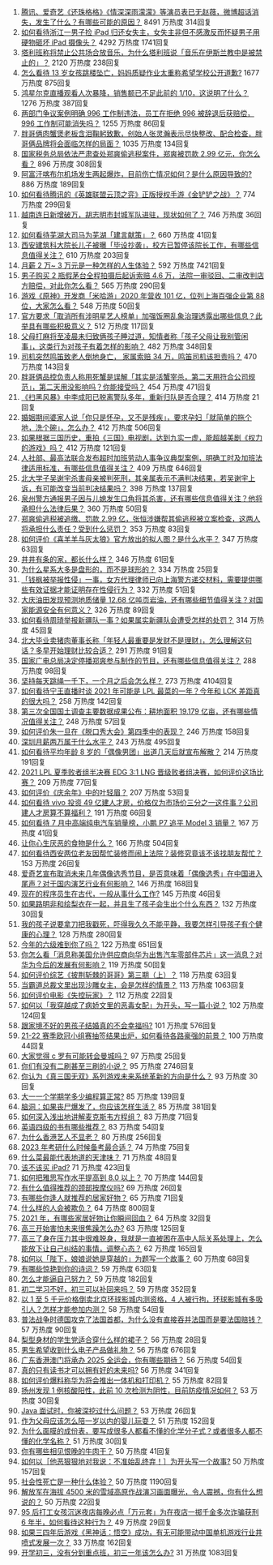 1. [腾讯、爱奇艺《还珠格格》《情深深雨濛濛》等演员表已无赵薇，微博超话消失，发生了什么？有哪些可能的原因？](https://www.zhihu.com/question/482736545) 8491 万热度 314回复
1. [如何看待浙江一男子捡 iPad 归还女失主，女失主非但不感激反而怀疑男子用硬物砸坏 iPad 摄像头？](https://www.zhihu.com/question/482086059) 4292 万热度 1741回复
1. [塔利班称将禁止公共场合放音乐，为什么塔利班说「音乐在伊斯兰教中是被禁止的」？](https://www.zhihu.com/question/482658179) 2120 万热度 238回复
1. [怎么看待 13 岁女孩跳楼坠亡，妈妈质疑作业太重称希望学校公开道歉?](https://www.zhihu.com/question/481939958) 1677 万热度 875回复
1. [鸿星尔克直播观看人次暴降，销售额已不足此前的 1/10，这说明了什么？](https://www.zhihu.com/question/481746292) 1276 万热度 387回复
1. [两部门争议案例明确 996 工作制违法，员工在拒绝 996 被辞退后获赔偿，996 工作制可能消失吗？](https://www.zhihu.com/question/482690414) 1255 万热度 86回复
1. [胖哥俩肉蟹煲老板含泪鞠躬致歉，创始人张灵瀚表示尽快整改、配合检查，胖哥俩品牌将会面临怎样的局面？](https://www.zhihu.com/question/482692269) 1035 万热度 134回复
1. [国家税务总局依法严肃查处郑爽偷逃税案件，郑爽被罚款 2.99 亿元，你怎么看？](https://www.zhihu.com/question/482812990) 896 万热度 308回复
1. [阿富汗喀布尔机场发生两起爆炸，目前伤亡情况如何？是什么原因导致的?](https://www.zhihu.com/question/482737476) 886 万热度 189回复
1. [如何看待腾讯的《英雄联盟云顶之弈》正版授权手游《金铲铲之战》？](https://www.zhihu.com/question/471696140) 774 万热度 299回复
1. [越南连日新增破万，胡志明市封城军队进驻，现状如何了？](https://www.zhihu.com/question/482145855) 746 万热度 36回复
1. [如何看待芜湖大司马为芜湖「建言献策」？](https://www.zhihu.com/question/481860289) 660 万热度 41回复
1. [西安建筑科大院长儿子被曝「毕设抄袭」，校方已暂停该院长工作，有哪些信息值得关注？](https://www.zhihu.com/question/481811928) 610 万热度 203回复
1. [月薪 2 万~ 3 万元是一种怎样的人生体验？](https://www.zhihu.com/question/50186945) 592 万热度 7421回复
1. [男子购买 2 瓶假茅台全程拍摄后起诉索赔 4.6 万，法院一审驳回、二审改判店方赔偿，对此你怎么看？](https://www.zhihu.com/question/482328351) 565 万热度 290回复
1. [游戏《原神》开发商「米哈游」2020 年营收 101 亿，位列上海百强企业第 88 位，大家怎么看？](https://www.zhihu.com/question/482685273) 548 万热度 50回复
1. [官方要求「取消所有涉明星艺人榜单」加强饭圈乱象治理透露出哪些信息？此举具有哪些积极意义？](https://www.zhihu.com/question/482789948) 512 万热度 117回复
1. [父母打麻将至凌晨未归致俩孩子睡过道，知情者称「孩子父母让我别管闲事」，这类行为对孩子有着怎样的影响？](https://www.zhihu.com/question/482353767) 482 万热度 348回复
1. [司机突然鸣笛致老人倒地身亡， 家属索赔 34 万，鸣笛司机该担责吗？](https://www.zhihu.com/question/482631021) 470 万热度 143回复
1. [胖哥俩品控负责人称用死蟹是误解「其实是活蟹宰杀，第二天用符合公司规范」，第二天用没影响吗？你能接受吗？](https://www.zhihu.com/question/482533965) 454 万热度 471回复
1. [《扫黑风暴》中李成阳已脱离警队多年，重新归队是否合理？](https://www.zhihu.com/question/481699498) 414 万热度 21回复
1. [婚姻期间婆家人说「你只是怀孕，又不是残疾」，要求孕妇「就简单的拖个地，洗个碗」，怎么办？](https://www.zhihu.com/question/478389317) 412 万热度 506回复
1. [如果根据三国历史，重拍《三国》电视剧，达到九实一虚，能超越美剧《权力的游戏》吗？](https://www.zhihu.com/question/479864961) 412 万热度 121回复
1. [人社部、最高法联合发布超时加班劳动人事争议典型案例，明确工时及加班法律适用标准，有哪些信息值得关注？](https://www.zhihu.com/question/482582774) 409 万热度 646回复
1. [北大学子吴谢宇杀害母亲被判死刑，其亲属表示不满判决结果，若吴谢宇上诉，有可能改变当前判决结果吗？](https://www.zhihu.com/question/482640873) 398 万热度 137回复
1. [泉州警方通报男子因与儿媳发生口角将其杀害，还有哪些信息值得关注？他将承担什么法律后果？](https://www.zhihu.com/question/482695708) 360 万热度 50回复
1. [郑爽偷逃税被追缴、罚款 2.99 亿，张恒涉嫌帮其偷逃税被立案检查，这两人将承担什么责任？受到什么惩罚？](https://www.zhihu.com/question/482816351) 353 万热度 83回复
1. [如何评价《喜羊羊与灰太狼》官方放出的拟人图？是什么水平？](https://www.zhihu.com/question/482367510) 347 万热度 63回复
1. [井井有条的家，都长什么样？](https://www.zhihu.com/question/449834329) 346 万热度 61回复
1. [为什么星系大多是盘形的，而不是球形的？](https://www.zhihu.com/question/21949070) 334 万热度 25回复
1. [「钱枫被举报性侵」一事，女方代理律师已向上海警方递交材料，需要提供哪些有效证据才能证明存在性侵行为？](https://www.zhihu.com/question/482689956) 332 万热度 51回复
1. [大庆油田发现预测地质储量 12.68 亿吨页岩油，还有哪些细节值得关注？对国家能源安全有何意义？](https://www.zhihu.com/question/482321336) 326 万热度 89回复
1. [如何看待周琦举报新疆队一事？如果属实新疆队会遭受怎样的处罚？](https://www.zhihu.com/question/482563623) 314 万热度 45回复
1. [北大毕业卖猪肉董事长称「年轻人最重要是发财不是理财」，怎么理解这句话？多早开始理财比较合适？](https://www.zhihu.com/question/482158466) 291 万热度 91回复
1. [国家广电总局决定停播郑爽参与制作的节目，还有哪些信息值得关注？](https://www.zhihu.com/question/482824110) 288 万热度 98回复
1. [坚持每天跳绳一千下，一个月之后会怎么样？](https://www.zhihu.com/question/300923595) 273 万热度 4104回复
1. [如何看待宁王直播时谈 2021 年可能是 LPL 最菜的一年？今年和 LCK 差距真的很大吗？](https://www.zhihu.com/question/481737648) 258 万热度 142回复
1. [第三次全国国土调查主要数据成果公布：耕地面积 19.179 亿亩，还有哪些情况值得关注？](https://www.zhihu.com/question/482568870) 248 万热度 57回复
1. [如何评价朱一旦在《脱口秀大会》第四季中的表现？](https://www.zhihu.com/question/479382691) 246 万热度 158回复
1. [深圳月薪两万属于什么水平？](https://www.zhihu.com/question/361776418) 243 万热度 495回复
1. [如何看待平均年龄 8 岁的「偶像男团」出道几天后就宣布解散？](https://www.zhihu.com/question/482328527) 214 万热度 191回复
1. [2021 LPL 夏季败者组半决赛 EDG 3:1 LNG 晋级败者组决赛，如何评价这场比赛？](https://www.zhihu.com/question/482659591) 209 万热度 77回复
1. [如何评价《庆余年》中的叶轻眉？](https://www.zhihu.com/question/359072860) 207 万热度 53回复
1. [如何看待 vivo 投资 49 亿建人才房，价格仅为市场价三分之一这件事？公司建人才房算不算福利？](https://www.zhihu.com/question/482338445) 191 万热度 66回复
1. [如何看待 7 月中高端纯电汽车销量榜，小鹏 P7 追平 Model 3 销量？](https://www.zhihu.com/question/481200308) 167 万热度 41回复
1. [让你心生厌恶的食物是什么？](https://www.zhihu.com/question/468990798) 166 万热度 504回复
1. [如何看待西安两位老友因帮忙装修而闹上法院？装修究竟该不该找朋友帮忙？](https://www.zhihu.com/question/480164547) 153 万热度 26回复
1. [爱奇艺宣布取消未来几年偶像选秀节目，是否意味着「偶像选秀」在中国进入尾声？对于国内演艺行业有何影响？](https://www.zhihu.com/question/482589774) 146 万热度 168回复
1. [现在的程序员生在古代，一般从事什么工作?](https://www.zhihu.com/question/481347961) 145 万热度 46回复
1. [如果路明非和绘梨衣在一起，并且生了孩子会生出个什么东西？](https://www.zhihu.com/question/477046975) 132 万热度 30回复
1. [我的孩子说要拿刀把我戳死，吓得我久久不能平静，我要怎样引导孩子有个健康的心理？](https://www.zhihu.com/question/481836166) 128 万热度 280回复
1. [今年的六级难到你了吗？](https://www.zhihu.com/question/434520166) 122 万热度 651回复
1. [你怎么看「消息称美国允许供应商向华为出售汽车零部件芯片」这一消息？对华为今后的发展有何影响？](https://www.zhihu.com/question/482310541) 119 万热度 50回复
1. [如何评价综艺《披荆斩棘的哥哥》第三期（上）？](https://www.zhihu.com/question/482575781) 118 万热度 63回复
1. [当霸道总裁文里出现沙雕女主，会是怎样的情景？](https://www.zhihu.com/question/349076349) 113 万热度 1063回复
1. [如何评价电影《失控玩家》？](https://www.zhihu.com/question/425410017) 112 万热度 22回复
1. [如何以「我穿越成了病娇文里的恶毒女配」为开头，写一篇小说？](https://www.zhihu.com/question/463353580) 102 万热度 124回复
1. [跟家境不好的男孩子结婚真的不会幸福吗?](https://www.zhihu.com/question/476435304) 101 万热度 576回复
1. [21-22 赛季欧冠小组赛抽签结果出炉，如何看待各路豪强的前景？](https://www.zhihu.com/question/482771019) 100 万热度 44回复
1. [大家觉得 c 罗有可能转会曼城吗？](https://www.zhihu.com/question/482416849) 97 万热度 25回复
1. [你们有没有二刷甚至三刷的小说？](https://www.zhihu.com/question/440149735) 95 万热度 2746回复
1. [你认为《真三国无双》系列游戏未来系统革新的方向是什么？](https://www.zhihu.com/question/358836472) 93 万热度 30回复
1. [大一一个学期学多少编程算正常?](https://www.zhihu.com/question/360729923) 85 万热度 139回复
1. [脑洞：如果丧尸爆发了，你应该怎样生活？](https://www.zhihu.com/question/268471246) 85 万热度 381回复
1. [如何深入浅出地讲解麦克斯韦方程组？](https://www.zhihu.com/question/36766702) 83 万热度 71回复
1. [英语四级的书有哪些推荐？](https://www.zhihu.com/question/300214332) 83 万热度 54回复
1. [为什么香港艺人不显老？](https://www.zhihu.com/question/295211719) 80 万热度 256回复
1. [2023 年考研什么时候备考最合适？](https://www.zhihu.com/question/427750492) 74 万热度 75回复
1. [什么菜最能代表地道的天津味？](https://www.zhihu.com/question/478359732) 71 万热度 48回复
1. [该不该买 iPad?](https://www.zhihu.com/question/425200504) 71 万热度 423回复
1. [如何把雅思写作水平提高到 8.0 以上？](https://www.zhihu.com/question/21133796) 70 万热度 144回复
1. [有什么值得推荐的颈部按摩仪吗?](https://www.zhihu.com/question/371115712) 69 万热度 26回复
1. [有哪些你逢人就推荐的居家好物？](https://www.zhihu.com/question/454487361) 65 万热度 71回复
1. [什么样的人会被欺负？](https://www.zhihu.com/question/460063819) 64 万热度 800回复
1. [2021 年，有哪些家居好物让你瞬间回血？](https://www.zhihu.com/question/435228524) 64 万热度 32回复
1. [高三开始害怕未来很焦躁怎么办?](https://www.zhihu.com/question/482520595) 63 万热度 125回复
1. [高三了身在压力其中很难脱身，我就是一直被困在高中人际关系处理上，怎么能放下让自己纠结的事情，调整心态？](https://www.zhihu.com/question/482507040) 62 万热度 165回复
1. [如何以「陛下，娘娘说她是穿越的」为题写一个故事？](https://www.zhihu.com/question/452855517) 60 万热度 68回复
1. [有哪些惊艳到你的诗词？](https://www.zhihu.com/question/470805553) 59 万热度 63回复
1. [怎么才能逼自己努力？](https://www.zhihu.com/question/480129045) 59 万热度 182回复
1. [初二学习不好，初三可以补回来吗？](https://www.zhihu.com/question/479979075) 59 万热度 352回复
1. [以 1 至 5 千元价格倒卖北京环球影城内测资格，4 人被行拘，环球影城有多吸引人？怎样才能参加内测？](https://www.zhihu.com/question/481393110) 58 万热度 54回复
1. [普法战争时德国攻克了法国首都，为什么没有直接吞并法国而是要法国赔钱？](https://www.zhihu.com/question/437335734) 57 万热度 90回复
1. [梨型身材的学生党适合穿什么样的裙子？](https://www.zhihu.com/question/458050873) 56 万热度 28回复
1. [男生希望收到什么电子产品做礼物？](https://www.zhihu.com/question/59448723) 56 万热度 676回复
1. [广东香港澳门将承办 2025 全运会，你有哪些期待？](https://www.zhihu.com/question/482682730) 56 万热度 54回复
1. [真的只有读书才可以拥有好的未来吗?](https://www.zhihu.com/question/481184301) 56 万热度 341回复
1. [如何评价爆料称华为将会推出一体机和打印机？](https://www.zhihu.com/question/482003341) 55 万热度 82回复
1. [扬州发现 1 例核酸阳性，此前 10 次检测为阴性，目前防疫情况如何？](https://www.zhihu.com/question/482674707) 53 万热度 30回复
1. [Java 面试时，你被深挖过什么问题？](https://www.zhihu.com/question/461650956) 53 万热度 26回复
1. [作为父母应该怎么陪一岁以内的婴儿玩耍？](https://www.zhihu.com/question/381449656) 51 万热度 152回复
1. [为什么面膜的成份表，要写成很多人都看不懂的化学分子式？或者很多人都不懂的化学名称？](https://www.zhihu.com/question/481864719) 51 万热度 30回复
1. [你有哪些相见恨晚的牛肉干？](https://www.zhihu.com/question/37698504) 50 万热度 41回复
1. [如何以［他恶狠狠地对我说：不准始乱终弃！］为开头写一个故事?](https://www.zhihu.com/question/458410036) 50 万热度 157回复
1. [社会性死亡是一种什么体验？](https://www.zhihu.com/question/310614571) 50 万热度 1190回复
1. [解放军在海拔 4500 米的雪域高原作战演习画面曝光，令人震撼，你有什么想说的？](https://www.zhihu.com/question/482620344) 50 万热度 22回复
1. [95 后打工女孩沉迷夜店每晚必点「万元套」为在夜店一掷千金多次诈骗获刑 6 年半，如何看待这种行为？](https://www.zhihu.com/question/480447722) 49 万热度 29回复
1. [如果三四年后游戏《黑神话：悟空》成功，有无可能带动中国单机游戏行业井喷式发展一次？](https://www.zhihu.com/question/482040940) 33 万热度 162回复
1. [开学初三，没有分到重点班，初三一年该怎么办?](https://www.zhihu.com/question/481160311) 31 万热度 1083回复